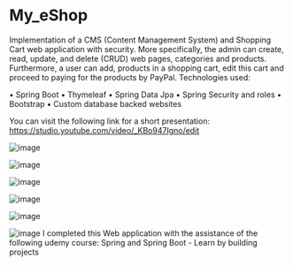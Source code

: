 # My_eShop
Implementation of a CMS (Content Management System) and Shopping Cart web application with
security. More specifically, the admin can create, read, update, and delete (CRUD) web pages,
categories and products. Furthermore, a user can add, products in a shopping cart, edit this cart and
proceed to paying for the products by PayPal.
Technologies used:

▪ Spring Boot
▪ Thymeleaf
▪ Spring Data Jpa
▪ Spring Security and roles
▪ Bootstrap
▪ Custom database backed websites

You can visit the following link for a short presentation:
https://studio.youtube.com/video/_KBo947Igno/edit

![image](https://user-images.githubusercontent.com/58227282/112344928-42183880-8ccd-11eb-9334-9dd860850ff6.png)

![image](https://user-images.githubusercontent.com/58227282/112345025-58be8f80-8ccd-11eb-8f6f-4dd45189c8c9.png)

![image](https://user-images.githubusercontent.com/58227282/112345147-73910400-8ccd-11eb-9afb-11ca3925fe97.png)

![image](https://user-images.githubusercontent.com/58227282/112345251-8b688800-8ccd-11eb-80a9-65b8984a3ffb.png)

![image](https://user-images.githubusercontent.com/58227282/112345793-0631a300-8cce-11eb-8649-8303d92749bb.png)

![image](https://user-images.githubusercontent.com/58227282/112346226-6b859400-8cce-11eb-98f1-9f4c9d1a8f94.png)
I completed this Web application with the assistance of the following udemy course: Spring and Spring Boot - Learn by building projects

